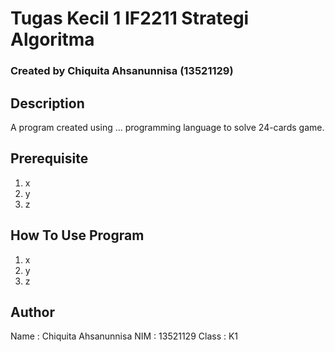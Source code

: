# Tugas Kecil 1 IF2211 Strategi Algoritma
### Created by Chiquita Ahsanunnisa (13521129)

## Description
A program created using ... programming language to solve 24-cards game.

## Prerequisite
1. x
2. y
3. z

## How To Use Program
1. x
2. y
3. z

## Author
Name    : Chiquita Ahsanunnisa
NIM     : 13521129
Class   : K1